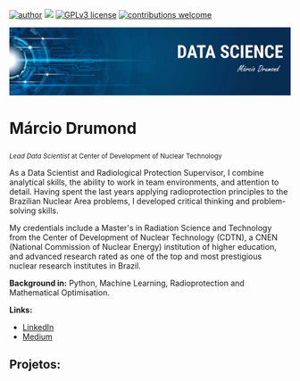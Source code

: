 [![author](https://img.shields.io/badge/author-marciodrumond-red.svg)](https://www.linkedin.com/in/marcio-drumond-costa-ferreira) [![](https://img.shields.io/badge/python-3.7+-blue.svg)](https://www.python.org/downloads/release/python-365/) [![GPLv3 license](https://img.shields.io/badge/License-GPLv3-blue.svg)](http://perso.crans.org/besson/LICENSE.html) [![contributions welcome](https://img.shields.io/badge/contributions-welcome-brightgreen.svg?style=flat)](https://github.com/carlosfab/data_science/issues)

<p align="center">
  <img src="banner marcio drumond.jpg" >
</p>

# Márcio Drumond
<sub>*Lead Data Scientist* at Center of Development of Nuclear Technology</sub>

As a Data Scientist and Radiological Protection Supervisor, I combine analytical skills, the ability to work in team environments, and attention to detail. Having spent the last years applying radioprotection principles to the Brazilian Nuclear Area problems, I developed critical thinking and problem-solving skills.

My credentials include a Master's in Radiation Science and Technology from the Center of Development of Nuclear Technology (CDTN), a CNEN (National Commission of Nuclear Energy) institution of higher education, and advanced research rated as one of the top and most prestigious nuclear research institutes in Brazil.

**Background in:** Python, Machine Learning, Radioprotection and Mathematical Optimisation.

**Links:**
* [LinkedIn](https://www.linkedin.com/in/marcio-drumond-costa-ferreira/)
* [Medium](https://www.medium.com)


## Projetos:

